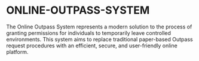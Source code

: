 # ONLINE-OUTPASS-SYSTEM
The Online Outpass System represents a modern solution to the process  of granting permissions for individuals to temporarily leave controlled  environments. This system aims to replace traditional paper-based  Outpass request procedures with an efficient, secure, and user-friendly  online platform.
